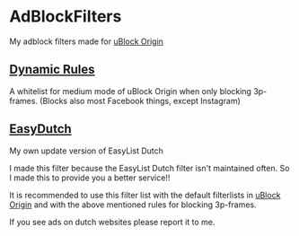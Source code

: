 # AdBlockFilters
My adblock filters made for [uBlock Origin](https://github.com/uBlockOrigin/uAssets)

## [Dynamic Rules](https://github.com/BPower0036/AdBlockFilters/blob/main/dynamic%20rules)
A whitelist for medium mode of uBlock Origin when only blocking 3p-frames. (Blocks also most Facebook things, except Instagram)

## [EasyDutch](https://github.com/BPower0036/AdBlockFilters/blob/main/easydutch)
My own update version of EasyList Dutch

I made this filter because the EasyList Dutch filter isn't maintained often.
So I made this to provide you a better service!!

It is recommended to use this filter list with the default filterlists in [uBlock Origin](https://github.com/uBlockOrigin/uAssets) and with the above mentioned rules for blocking 3p-frames.

If you see ads on dutch websites please report it to me.
